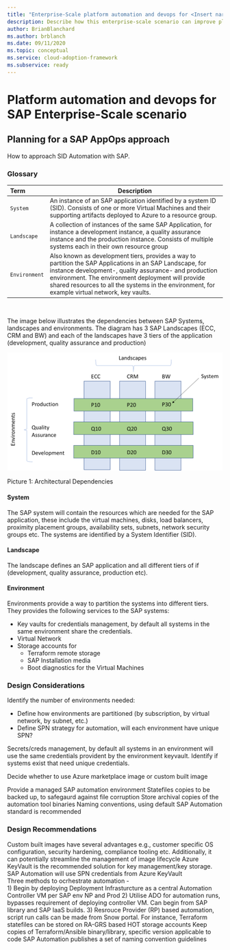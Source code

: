 ```yaml
---
title: "Enterprise-Scale platform automation and devops for <Insert narrative Name>"
description: Describe how this enterprise-scale scenario can improve platform automation and devops of SAP
author: BrianBlanchard
ms.author: brblanch
ms.date: 09/11/2020
ms.topic: conceptual
ms.service: cloud-adoption-framework
ms.subservice: ready
---
```


# Platform automation and devops for SAP Enterprise-Scale scenario

## Planning for a SAP AppOps approach
How to approach SID Automation with SAP. 

### Glossary

Term                                     | Description |
| :------------------------------------------ | ------------------------------
| `System`                       | An instance of an SAP application identified by a system ID (SID). Consists of one or more Virtual Machines and their supporting artifacts deployed to Azure to a resource group.
| `Landscape`                       | A collection of instances of the same SAP Application, for instance a development instance, a quality assurance instance and the production instance. Consists of multiple systems each in their own resource group
| `Environment`                       | Also known as development tiers, provides a way to partition the SAP Applications in an SAP Landscape, for instance development-, quality assurance- and production environment. The environment deployment will provide shared resources to all the systems in the environment, for example virtual network, key vaults.
<br>

The image below illustrates the dependencies between SAP Systems, landscapes and environments. The diagram has 3 SAP Landscapes (ECC, CRM and BW) and each of the landscapes have 3 tiers of the application (development, quality assurance and production)

![Architectural dependencies](media\SGC_Architectural_Principles.png)

Picture 1: Architectural Dependencies

#### **System**

The SAP system will contain the resources which are needed for the SAP application, these include the virtual machines, disks, load balancers, proximity placement groups, availability sets, subnets, network security groups etc. The systems are identified by a System Identifier (SID).

#### **Landscape**

The landscape defines an SAP application and all different tiers of if (development, quality assurance, production etc).

#### **Environment**

Environments provide a way to partition the systems into different tiers. They provides the following services to the SAP systems:

- Key vaults for credentials management, by default all systems in the same environment share the credentials.
- Virtual Network
- Storage accounts for
  - Terraform remote storage
  - SAP Installation media
  - Boot diagnostics for the Virtual Machines

### Design Considerations

Identify the number of environments needed:

- Define how environments are partitioned (by subscription, by virtual network, by subnet, etc.)
- Define SPN strategy for automation, will each environment have unique SPN?

Secrets/creds management, by default all systems in an environment will use the same credentials provident by the environment keyvault. Identify if systems exist that need unique credentials.

Decide whether to use Azure marketplace image or custom built image

Provide a managed SAP automation environment
Statefiles copies to be backed up, to safegaurd against file corruption
Store archival copies of the automation tool binaries
Naming conventions, using default SAP Automation standard is recommended

### Design Recommendations

Custom built images have several advantages e.g., customer specific OS configuration, security hardening, compliance tooling etc. Additionally, it can potentially streamline the management of image lifecycle
Azure KeyVault is the recommended solution for key management/key storage. SAP Automation will use SPN credentials from Azure KeyVault  
Three methods to ocrhestrate automation -               
    1) Begin by deploying Deployment Infrasturcture as a central Automation Controller VM per SAP env NP and Prod
    2) Utilise ADO for automation runs, bypasses requirement of deploying controller VM. Can begin from SAP library and SAP IaaS builds.
    3) Resrouce Provider (RP) based automation, script run calls can be made from Snow portal.
For instance, Terraform statefiles can be stored on RA-GRS based HOT storage accounts
Keep copies of Terraform/Ansible binary/library, specific version applicable to code
SAP Automation publishes a set of naming convention guidelines